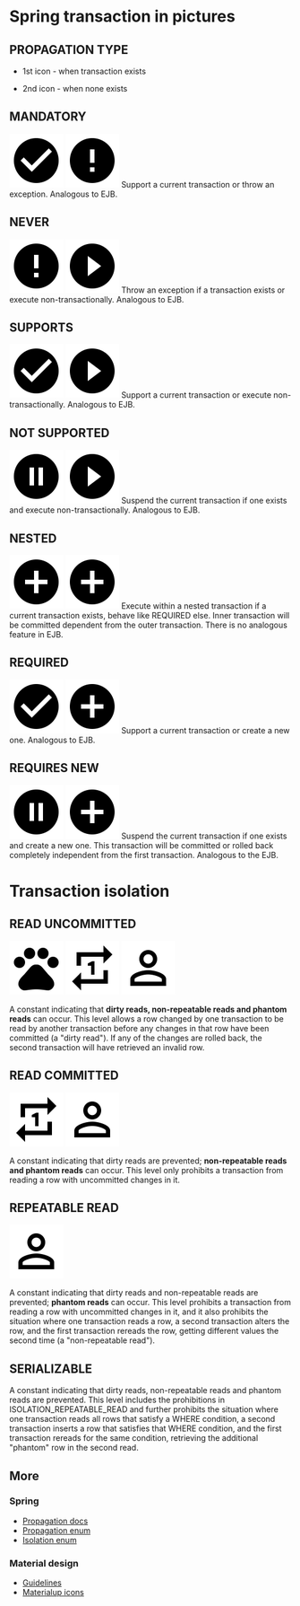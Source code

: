 # Spring transaction in pictures

## PROPAGATION TYPE

* 1st icon - when transaction exists

* 2nd icon - when none exists

## MANDATORY
![support](img/ic_check_circle_black_48dp.png)
![exception](img/ic_error_black_48dp.png)
Support a current transaction or throw an exception. Analogous to EJB.

## NEVER
![exception](img/ic_error_black_48dp.png)
![no](img/ic_play_circle_filled_black_48dp.png)
Throw an exception if a transaction exists or execute non-transactionally. Analogous to EJB.

## SUPPORTS
![support](img/ic_check_circle_black_48dp.png)
![no](img/ic_play_circle_filled_black_48dp.png)
Support a current transaction or execute non-transactionally. Analogous to EJB.

## NOT SUPPORTED
![suspend](img/ic_pause_circle_filled_black_48dp.png)
![no](img/ic_play_circle_filled_black_48dp.png)
Suspend the current transaction if one exists and execute non-transactionally. Analogous to EJB.

## NESTED
![nested](img/ic_add_circle_black_48dp.png)
![create](img/ic_add_circle_black_48dp.png)
Execute within a nested transaction if a current transaction exists, behave like REQUIRED else. 
Inner transaction will be committed dependent from the outer transaction. There is no analogous feature in EJB.

## REQUIRED
![support](img/ic_check_circle_black_48dp.png)
![create](img/ic_add_circle_black_48dp.png)
Support a current transaction or create a new one. Analogous to EJB.

## REQUIRES NEW
![suspend](img/ic_pause_circle_filled_black_48dp.png)
![create](img/ic_add_circle_black_48dp.png)
Suspend the current transaction if one exists and create a new one. This transaction will be committed or rolled back completely independent from the first transaction. Analogous to the EJB.


# Transaction isolation

## READ UNCOMMITTED
![dr](img/ic_pets.png)
![nrr](img/ic_repeat_one.png)
![pr](img/ic_person_outline_black_48dp.png)

A constant indicating that **dirty reads, non-repeatable reads and phantom reads** can occur. This level allows a row changed by one transaction to be read by another transaction before any changes in that row have been committed (a "dirty read"). If any of the changes are rolled back, the second transaction will have retrieved an invalid row.

## READ COMMITTED
![nrr](img/ic_repeat_one.png)
![pr](img/ic_person_outline_black_48dp.png)

A constant indicating that dirty reads are prevented; **non-repeatable reads and phantom reads** can occur. This level only prohibits a transaction from reading a row with uncommitted changes in it.

## REPEATABLE READ
![pr](img/ic_person_outline_black_48dp.png)

A constant indicating that dirty reads and non-repeatable reads are prevented; **phantom reads** can occur. This level prohibits a transaction from reading a row with uncommitted changes in it, and it also prohibits the situation where one transaction reads a row, a second transaction alters the row, and the first transaction rereads the row, getting different values the second time (a "non-repeatable read").

## SERIALIZABLE
A constant indicating that dirty reads, non-repeatable reads and phantom reads are prevented. This level includes the prohibitions in ISOLATION_REPEATABLE_READ and further prohibits the situation where one transaction reads all rows that satisfy a WHERE condition, a second transaction inserts a row that satisfies that WHERE condition, and the first transaction rereads for the same condition, retrieving the additional "phantom" row in the second read.


## More
### Spring
* [Propagation docs](http://docs.spring.io/spring/docs/current/spring-framework-reference/html/transaction.html#tx-propagation)
* [Propagation enum](http://docs.spring.io/spring/docs/current/javadoc-api/org/springframework/transaction/annotation/Propagation.html)
* [Isolation enum](https://docs.spring.io/spring/docs/current/javadoc-api/org/springframework/transaction/annotation/Isolation.html)

### Material design
* [Guidelines](https://www.google.com/design/spec/material-design/introduction.html)
* [Materialup icons](http://www.materialup.com/tools/icons)